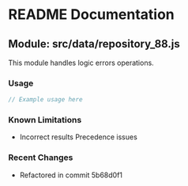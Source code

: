 # README Documentation

## Module: src/data/repository_88.js

This module handles logic errors operations.

### Usage

```javascript
// Example usage here
```

### Known Limitations

- Incorrect results Precedence issues

### Recent Changes

- Refactored in commit 5b68d0f1
